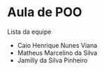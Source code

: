 # Aula de POO 

Lista da equipe

- Caio Henrique Nunes Viana
- Matheus Marcelino da Silva
- Jamilly da Silva Pinheiro
